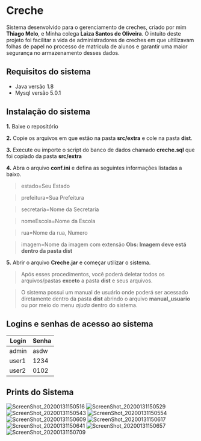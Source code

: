 # Creche

Sistema desenvolvido para o gerenciamento de creches, criado por mim **Thiago Melo**, e Minha colega **Laiza Santos de Oliveira**. O intuito deste projeto foi facilitar a vida de administradores de creches em que ultilizavam folhas de papel no processo de matricula de alunos e garantir uma maior segurança no armazenamento desses dados.

## Requisitos do sistema

- Java versão 1.8
- Mysql versão 5.0.1

## Instalação do sistema


**1.** Baixe o repositório


**2.** Copie os arquivos em que estão na pasta **src/extra** e cole na pasta **dist**.


**3.** Execute ou importe o script do banco de dados chamado **creche.sql** que foi copiado da pasta **src/extra**


**4.** Abra o arquivo **conf.ini** e defina as seguintes informações listadas a baixo.
  > estado=Seu Estado

  > prefeitura=Sua Prefeitura
    
  > secretaria=Nome da Secretaria
    
  > nomeEscola=Nome da Escola
    
  > rua=Nome da rua, Numero
    
  > imagem=Nome da imagem com extensão **Obs: Imagem deve está dentro da pasta dist**
    
    
  **5.** Abrir o arquivo **Creche.jar** e começar utilizar o sistema.
  
  
  > Após esses procedimentos, você poderá deletar todos os arquivos/pastas **exceto** a pasta **dist** e seus arquivos.
  
  
  > O sistema possui um manual de usuário onde poderá ser acessado diretamente dentro da pasta **dist** abrindo o arquivo **manual_usuario** ou por meio do menu *ajuda* dentro do sistema.
  
  
  ## Logins e senhas de acesso ao sistema
  
  | Login  |  Senha  |
  | ------ | ------- |
  |  admin |  asdw |
  |  user1 |  1234 |
  |  user2 |  0102 |
  
  ## Prints do Sistema


![ScreenShot_20200131150516](https://user-images.githubusercontent.com/39318948/73563228-9b733780-443b-11ea-832a-58bb744c029a.png)
![ScreenShot_20200131150529](https://user-images.githubusercontent.com/39318948/73563229-9b733780-443b-11ea-95fc-4df78eac79f0.png)
![ScreenShot_20200131150543](https://user-images.githubusercontent.com/39318948/73563230-9c0bce00-443b-11ea-827a-b87c5a13ab0e.png)
![ScreenShot_20200131150554](https://user-images.githubusercontent.com/39318948/73563231-9c0bce00-443b-11ea-95c4-57e5d2af185d.png)
![ScreenShot_20200131150609](https://user-images.githubusercontent.com/39318948/73563234-9c0bce00-443b-11ea-88d6-7c2d2367219e.png)
![ScreenShot_20200131150617](https://user-images.githubusercontent.com/39318948/73563223-9910dd80-443b-11ea-94ec-d1b4aca14ffa.png)
![ScreenShot_20200131150641](https://user-images.githubusercontent.com/39318948/73563224-9a420a80-443b-11ea-80fa-c56f059e0a13.png)
![ScreenShot_20200131150657](https://user-images.githubusercontent.com/39318948/73563225-9adaa100-443b-11ea-9790-f6dc58bca00a.png)
![ScreenShot_20200131150709](https://user-images.githubusercontent.com/39318948/73563227-9b733780-443b-11ea-8ae4-6838fca5f575.png)



